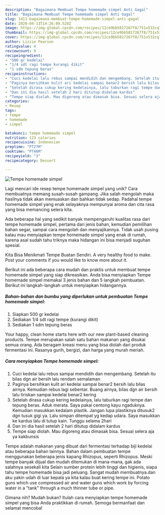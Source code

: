 ```yaml
---
description: "Bagaimana Membuat Tempe homemade simpel Anti Gagal"
title: "Bagaimana Membuat Tempe homemade simpel Anti Gagal"
slug: 1411-bagaimana-membuat-tempe-homemade-simpel-anti-gagal
date: 2020-04-13T14:26:09.528Z
image: https://img-global.cpcdn.com/recipes/12ce9bb5817267f8/751x532cq70/tempe-homemade-simpel-foto-resep-utama.jpg
thumbnail: https://img-global.cpcdn.com/recipes/12ce9bb5817267f8/751x532cq70/tempe-homemade-simpel-foto-resep-utama.jpg
cover: https://img-global.cpcdn.com/recipes/12ce9bb5817267f8/751x532cq70/tempe-homemade-simpel-foto-resep-utama.jpg
author: Lizzie Pearson
ratingvalue: 4
reviewcount: 9
recipeingredient:
- "500 gr kedelai"
- "1/4 sdt ragi tempe kurangi dikit"
- "1 sdm tepung beras"
recipeinstructions:
- "Cuci kedelai lalu rebus sampai mendidih dan mengembang. Setelah itu bilas dgn air bersih lalu rendam semalaman"
- "Paginya bersihkan kulit ari kedelai sampai benar2 bersih lalu bilas airnya. Kemudian rebus lagi sebentar. Buang airnya, bilas dgn air bersih lalu tiriskan sampai kedelai benar2 kering"
- "Setelah dirasa cukup kering kedelainya, lalu taburkan ragi tempe dan tepung beras. Aduk merata. Saya pakai centong kayu ngaduknya. Kemudian masukkan kedalam plastik. Jangan lupa plastiknya ditusuk2 dgn tusuk gigi ya. Lalu simpan ditempat yg kedap udara. Saya masukkan ke kardus lalu di tutup kain. Tunggu selama 2hari"
- "Dan ini dia hasil setelah 2 hari ditutup didalam kardus"
- "Tempe siap diolah. Mau digoreng atau dimasak bisa. Sesuai selera aja ya kakbunsis"
categories:
- Resep
tags:
- tempe
- homemade
- simpel

katakunci: tempe homemade simpel 
nutrition: 123 calories
recipecuisine: Indonesian
preptime: "PT27M"
cooktime: "PT46M"
recipeyield: "3"
recipecategory: Dessert

---
```



![Tempe homemade simpel](https://img-global.cpcdn.com/recipes/12ce9bb5817267f8/751x532cq70/tempe-homemade-simpel-foto-resep-utama.jpg)

Lagi mencari ide resep tempe homemade simpel yang unik? Cara membuatnya memang susah-susah gampang. Jika salah mengolah maka hasilnya tidak akan memuaskan dan bahkan tidak sedap. Padahal tempe homemade simpel yang enak selayaknya mempunyai aroma dan cita rasa yang bisa memancing selera kita.

Ada beberapa hal yang sedikit banyak mempengaruhi kualitas rasa dari tempe homemade simpel, pertama dari jenis bahan, kemudian pemilihan bahan segar, sampai cara mengolah dan menyajikannya. Tidak usah pusing kalau mau menyiapkan tempe homemade simpel yang enak di rumah, karena asal sudah tahu triknya maka hidangan ini bisa menjadi suguhan spesial.

Kita Bisa Menikmati Tempe Buatan Sendiri. A very healthy food to make. Post your comments if you would like to know more about it.


Berikut ini ada beberapa cara mudah dan praktis untuk membuat tempe homemade simpel yang siap dikreasikan. Anda bisa menyiapkan Tempe homemade simpel memakai 3 jenis bahan dan 5 langkah pembuatan. Berikut ini langkah-langkah untuk menyiapkan hidangannya.

<!--inarticleads1-->

##### Bahan-bahan dan bumbu yang diperlukan untuk pembuatan Tempe homemade simpel:

1. Siapkan 500 gr kedelai
1. Sediakan 1/4 sdt ragi tempe (kurangi dikit)
1. Sediakan 1 sdm tepung beras


Your happy, clean home starts here with our new plant-based cleaning products. Tempe merupakan salah satu bahan makanan yang disukai semua orang. Ada beragam kreasi menu yang bisa diolah dari produk fermentasi ini. Rasanya gurih, bergizi, dan harga yang murah meriah. 

<!--inarticleads2-->

##### Cara menyiapkan Tempe homemade simpel:

1. Cuci kedelai lalu rebus sampai mendidih dan mengembang. Setelah itu bilas dgn air bersih lalu rendam semalaman
1. Paginya bersihkan kulit ari kedelai sampai benar2 bersih lalu bilas airnya. Kemudian rebus lagi sebentar. Buang airnya, bilas dgn air bersih lalu tiriskan sampai kedelai benar2 kering
1. Setelah dirasa cukup kering kedelainya, lalu taburkan ragi tempe dan tepung beras. Aduk merata. Saya pakai centong kayu ngaduknya. Kemudian masukkan kedalam plastik. Jangan lupa plastiknya ditusuk2 dgn tusuk gigi ya. Lalu simpan ditempat yg kedap udara. Saya masukkan ke kardus lalu di tutup kain. Tunggu selama 2hari
1. Dan ini dia hasil setelah 2 hari ditutup didalam kardus
1. Tempe siap diolah. Mau digoreng atau dimasak bisa. Sesuai selera aja ya kakbunsis


Tempe adalah makanan yang dibuat dari fermentasi terhadap biji kedelai atau beberapa bahan lainnya. Bahan dalam pembuatan tempe menggunakan beberapa jenis kapang Rhizopus, seperti Rhizopus. Meski tempe banyak dijual dan mudah ditemukan di mana-mana, gak ada salahnya sesekali kita Selain sumber protein lebih tinggi dan higienis, siapa tahu tempe homemade bisa jadi peluang. Sangat mudah membuatnya.dan aku yakin udah di luar kepala ya kita kalau buat kering tempe ini. Potato guns which use compressed air and water guns which work by forcing water in a &#34;tank&#34; through a much thinner tube or pipe. 

Gimana nih? Mudah bukan? Itulah cara menyiapkan tempe homemade simpel yang bisa Anda praktikkan di rumah. Semoga bermanfaat dan selamat mencoba!
